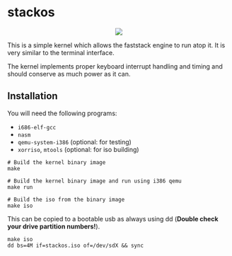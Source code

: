 # stackos

<p align="center">
    <img src="https://i.imgur.com/WnTSfQi.png">
</p>

This is a simple kernel which allows the faststack engine to run atop it. It
is very similar to the terminal interface.

The kernel implements proper keyboard interrupt handling and timing and should
conserve as much power as it can.

## Installation

You will need the following programs:

 - `i686-elf-gcc`
 - `nasm`
 - `qemu-system-i386`  (optional: for testing)
 - `xorriso`, `mtools` (optional: for iso building)

```
# Build the kernel binary image
make

# Build the kernel binary image and run using i386 qemu
make run

# Build the iso from the binary image
make iso
```

This can be copied to a bootable usb as always using dd (**Double check your
drive partition numbers!**).

```
make iso
dd bs=4M if=stackos.iso of=/dev/sdX && sync
```
